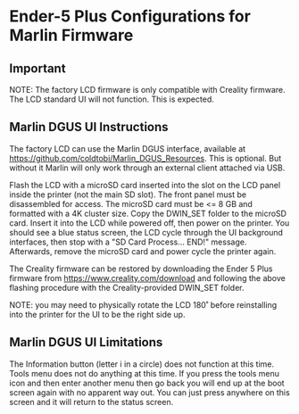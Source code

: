 # Ender-5 Plus Configurations for Marlin Firmware

## Important

NOTE: The factory LCD firmware is only compatible with Creality firmware. The LCD standard UI will not function. This is expected.

## Marlin DGUS UI Instructions

The factory LCD can use the Marlin DGUS interface, available at https://github.com/coldtobi/Marlin_DGUS_Resources. This is optional. But without it Marlin will only work through an external client attached via USB.

Flash the LCD with a microSD card inserted into the slot on the LCD panel inside the printer (not the main SD slot). The front panel must be disassembled for access. The microSD card must be <= 8 GB and formatted with a 4K cluster size. Copy the DWIN_SET folder to the microSD card. Insert it into the LCD while powered off, then power on the printer. You should see a blue status screen, the LCD cycle through the UI background interfaces, then stop with a "SD Card Process... END!" message. Afterwards, remove the microSD card and power cycle the printer again.

The Creality firmware can be restored by downloading the Ender 5 Plus firmware from https://www.creality.com/download and following the above flashing procedure with the Creality-provided DWIN_SET folder.

NOTE: you may need to physically rotate the LCD 180˚ before reinstalling into the printer for the UI to be the right side up.

## Marlin DGUS UI Limitations

The Information button (letter i in a circle) does not function at this time.
Tools menu does not do anything at this time.
If you press the tools menu icon and then enter another menu then go back you will end up at the boot screen again with no apparent way out. You can just press anywhere on this screen and it will return to the status screen.

